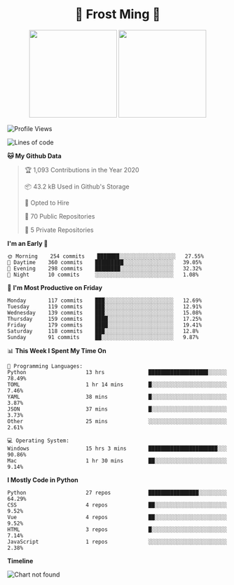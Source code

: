 <h1 align="center">🦄 Frost Ming 🐍</h1>

<p align="center">
  <img height="200" src="https://github-readme-stats.vercel.app/api?username=frostming&show_icons=true&theme=dracula&include_all_commits=true" />
  <img height="200" src="https://github-readme-stats.vercel.app/api/top-langs/?username=frostming&theme=dracula&show_icons=true" />
</p>

<!--START_SECTION:waka-->
![Profile Views](http://img.shields.io/badge/Profile%20Views-12-blue)

![Lines of code](https://img.shields.io/badge/From%20Hello%20World%20I%27ve%20Written-12.3%20million%20lines%20of%20code-blue)

**🐱 My Github Data** 

> 🏆 1,093 Contributions in the Year 2020
 > 
> 📦 43.2 kB Used in Github's Storage 
 > 
> 💼 Opted to Hire
 > 
> 📜 70 Public Repositories
 > 
> 🔑 5 Private Repositories 

**I'm an Early 🐤** 

```text
🌞 Morning    254 commits    ███████░░░░░░░░░░░░░░░░░░   27.55% 
🌆 Daytime    360 commits    █████████░░░░░░░░░░░░░░░░   39.05% 
🌃 Evening    298 commits    ████████░░░░░░░░░░░░░░░░░   32.32% 
🌙 Night      10 commits     ░░░░░░░░░░░░░░░░░░░░░░░░░   1.08%

```
📅 **I'm Most Productive on Friday** 

```text
Monday       117 commits    ███░░░░░░░░░░░░░░░░░░░░░░   12.69% 
Tuesday      119 commits    ███░░░░░░░░░░░░░░░░░░░░░░   12.91% 
Wednesday    139 commits    ███░░░░░░░░░░░░░░░░░░░░░░   15.08% 
Thursday     159 commits    ████░░░░░░░░░░░░░░░░░░░░░   17.25% 
Friday       179 commits    ████░░░░░░░░░░░░░░░░░░░░░   19.41% 
Saturday     118 commits    ███░░░░░░░░░░░░░░░░░░░░░░   12.8% 
Sunday       91 commits     ██░░░░░░░░░░░░░░░░░░░░░░░   9.87%

```


📊 **This Week I Spent My Time On** 

```text
💬 Programming Languages: 
Python                   13 hrs              ███████████████████░░░░░░   78.49% 
TOML                     1 hr 14 mins        █░░░░░░░░░░░░░░░░░░░░░░░░   7.46% 
YAML                     38 mins             █░░░░░░░░░░░░░░░░░░░░░░░░   3.87% 
JSON                     37 mins             █░░░░░░░░░░░░░░░░░░░░░░░░   3.73% 
Other                    25 mins             ░░░░░░░░░░░░░░░░░░░░░░░░░   2.61%

💻 Operating System: 
Windows                  15 hrs 3 mins       ██████████████████████░░░   90.86% 
Mac                      1 hr 30 mins        ██░░░░░░░░░░░░░░░░░░░░░░░   9.14%

```

**I Mostly Code in Python** 

```text
Python                   27 repos            ████████████████░░░░░░░░░   64.29% 
CSS                      4 repos             ██░░░░░░░░░░░░░░░░░░░░░░░   9.52% 
Vue                      4 repos             ██░░░░░░░░░░░░░░░░░░░░░░░   9.52% 
HTML                     3 repos             █░░░░░░░░░░░░░░░░░░░░░░░░   7.14% 
JavaScript               1 repos             ░░░░░░░░░░░░░░░░░░░░░░░░░   2.38%

```


**Timeline**

![Chart not found](https://github.com/frostming/frostming/blob/master/charts/bar_graph.png) 


<!--END_SECTION:waka-->
